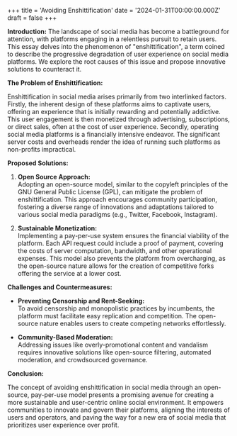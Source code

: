 +++
title = 'Avoiding Enshittification'
date = '2024-01-31T00:00:00.000Z'
draft = false
+++


**Introduction:** The landscape of social media has become a battleground for attention, with platforms engaging in a relentless pursuit to retain users. This essay delves into the phenomenon of "enshittification", a term coined to describe the progressive degradation of user experience on social media platforms. We explore the root causes of this issue and propose innovative solutions to counteract it.

**The Problem of Enshittification:**

Enshittification in social media arises primarily from two interlinked factors. Firstly, the inherent design of these platforms aims to captivate users, offering an experience that is initially rewarding and potentially addictive. This user engagement is then monetized through advertising, subscriptions, or direct sales, often at the cost of user experience. Secondly, operating social media platforms is a financially intensive endeavor. The significant server costs and overheads render the idea of running such platforms as non-profits impractical.

**Proposed Solutions:**

1. **Open Source Approach:**  
   Adopting an open-source model, similar to the copyleft principles of the GNU General Public License (GPL), can mitigate the problem of enshittification. This approach encourages community participation, fostering a diverse range of innovations and adaptations tailored to various social media paradigms (e.g., Twitter, Facebook, Instagram).

2. **Sustainable Monetization:**  
   Implementing a pay-per-use system ensures the financial viability of the platform. Each API request could include a proof of payment, covering the costs of server computation, bandwidth, and other operational expenses. This model also prevents the platform from overcharging, as the open-source nature allows for the creation of competitive forks offering the service at a lower cost.

**Challenges and Countermeasures:**

- **Preventing Censorship and Rent-Seeking:**  
  To avoid censorship and monopolistic practices by incumbents, the platform must facilitate easy replication and competition. The open-source nature enables users to create competing networks effortlessly.

- **Community-Based Moderation:**  
  Addressing issues like overly-promotional content and vandalism requires innovative solutions like open-source filtering, automated moderation, and crowdsourced governance.

**Conclusion:**

The concept of avoiding enshittification in social media through an open-source, pay-per-use model presents a promising avenue for creating a more sustainable and user-centric online social environment. It empowers communities to innovate and govern their platforms, aligning the interests of users and operators, and paving the way for a new era of social media that prioritizes user experience over profit.

